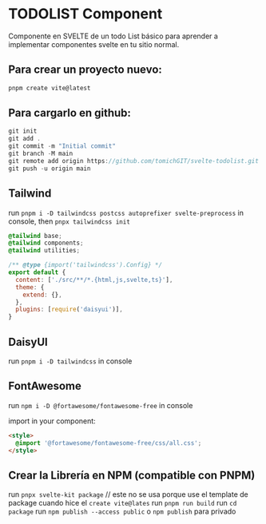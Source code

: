 # TODOLIST Component
Componente en SVELTE de un todo List básico para aprender a implementar componentes svelte en tu sitio normal.

## Para crear un proyecto nuevo:

```js
pnpm create vite@latest
```

## Para cargarlo en github:

```js
git init
git add .
git commit -m "Initial commit"
git branch -M main
git remote add origin https://github.com/tomichGIT/svelte-todolist.git
git push -u origin main
```

## Tailwind
run `pnpm i -D tailwindcss postcss autoprefixer svelte-preprocess` in console, then `pnpx tailwindcss init`

```css (app.css)
@tailwind base;
@tailwind components;
@tailwind utilities;
```

```js (tailwind.config.js)
/** @type {import('tailwindcss').Config} */
export default {
  content: ['./src/**/*.{html,js,svelte,ts}'],
  theme: {
    extend: {},
  },
  plugins: [require('daisyui')],
}
```

## DaisyUI
run `pnpm i -D tailwindcss` in console

## FontAwesome
run `npm i -D @fortawesome/fontawesome-free` in console

import in your component:
```html
<style>
  @import '@fortawesome/fontawesome-free/css/all.css';
</style>
```

## Crear la Librería en NPM (compatible con PNPM)
run `pnpx svelte-kit package`   // este no se usa porque use el template de package cuando hice el `create vite@lates`
run `pnpm run build`
run `cd package`
run `npm publish --access public` o `npm publish`  para privado
